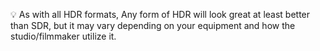 💡 As with all HDR formats, Any form of HDR will look great at least better than SDR, but it may vary depending on your equipment and how the studio/filmmaker utilize it.

